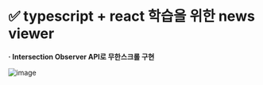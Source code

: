 # ✅ typescript + react 학습을 위한 news viewer
<b> · Intersection Observer API로 무한스크롤 구현 </b>


![image](https://github.com/bananashow/news-viewer/assets/85798544/3b16b4e8-72e0-4d9a-b9fe-59800f5e8d0d)

